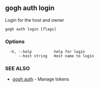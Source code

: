 ## gogh auth login

Login for the host and owner

```
gogh auth login [flags]
```

### Options

```
  -h, --help          help for login
      --host string   Host name to login
```

### SEE ALSO

* [gogh auth](gogh_auth.md)	 - Manage tokens

